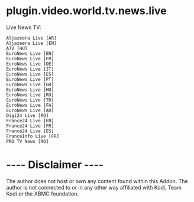 plugin.video.world.tv.news.live
========================

Live News TV:

    Aljazeera Live [AR]
    Aljazeera Live [EN]
    ATV [HU]
    EuroNews Live [EN]
    EuroNews Live [FR]
    EuroNews Live [DE]
    EuroNews Live [IT]
    EuroNews Live [ES]
    EuroNews Live [PT]
    EuroNews Live [GR]
    EuroNews Live [HU]
    EuroNews Live [RU]
    EuroNews Live [TR]
    EuroNews Live [FA]
    EuroNews Live [AR]
    Digi24 Live [RO]
    France24 Live [EN]
    France24 Live [FR]
    France24 Live [ES]
    FranceInfo Live [FR]
    PRO TV News [RO]



 ---- Disclaimer ----
========================
The author does not host or own any content found within this Addon.
The author is not connected to or in any other way affiliated with Kodi, Team Kodi or the XBMC foundation.
